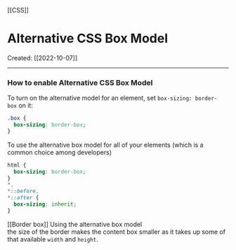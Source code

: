 [[CSS]]

# Alternative CSS Box Model
Created:  [[2022-10-07]]

---
### How to enable Alternative CSS Box Model
To turn on the alternative model for an element, 
set `box-sizing: border-box` on it:
```CSS
.box {
  box-sizing: border-box;
}
```

To use the alternative box model for all of your elements (which is a common choice among developers)
```CSS
html {
  box-sizing: border-box;
}
*,
*::before,
*::after {
  box-sizing: inherit;
}
```


[[Border box]]
Using the alternative box model  
    the size of the border makes the content box smaller as it takes up some of that available `width` and `height`.










